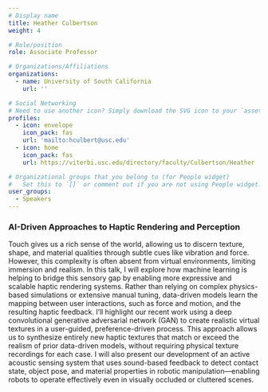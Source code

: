 ```yaml
---
# Display name
title: Heather Culbertson
weight: 4

# Role/position
role: Associate Professor

# Organizations/Affiliations
organizations:
  - name: University of South California
    url: ''

# Social Networking
# Need to use another icon? Simply download the SVG icon to your `assets/media/icons/` folder.
profiles:
  - icon: envelope
    icon_pack: fas
    url: 'mailto:hculbert@usc.edu'
  - icon: home
    icon_pack: fas
    url: https://viterbi.usc.edu/directory/faculty/Culbertson/Heather

# Organizational groups that you belong to (for People widget)
#   Set this to `[]` or comment out if you are not using People widget.
user_groups:
  - Speakers
---
```


### AI-Driven Approaches to Haptic Rendering and Perception

Touch gives us a rich sense of the world, allowing us to discern texture, shape, and material qualities through subtle cues like vibration and force. However, this complexity is often absent from virtual environments, limiting immersion and realism. In this talk, I will explore how machine learning is helping to bridge this sensory gap by enabling more expressive and scalable haptic rendering systems. Rather than relying on complex physics-based simulations or extensive manual tuning, data-driven models learn the mapping between user interactions, such as force and motion, and the resulting haptic feedback. I’ll highlight our recent work using a deep convolutional generative adversarial network (GAN) to create realistic virtual textures in a user-guided, preference-driven process. This approach allows us to synthesize entirely new haptic textures that match or exceed the realism of prior data-driven models, without requiring physical texture recordings for each case. I will also present our development of an active acoustic sensing system that uses sound-based feedback to detect contact state, object pose, and material properties in robotic manipulation—enabling robots to operate effectively even in visually occluded or cluttered scenes. 
